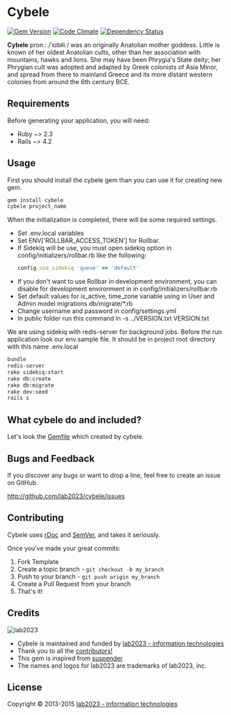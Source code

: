 # Cybele

[![Gem Version](https://badge.fury.io/rb/cybele.png)](http://badge.fury.io/rb/cybele)
[![Code Climate](https://codeclimate.com/github/kebab-project/cybele.png)](https://codeclimate.com/github/kebab-project/cybele)
[![Dependency Status](https://gemnasium.com/kebab-project/cybele.png)](https://gemnasium.com/kebab-project/cybele)

**Cybele** pron.: /ˈsɪbɨliː/ was an originally Anatolian mother goddess. Little is known of her oldest Anatolian cults,
other than her association with mountains, hawks and lions. She may have been Phrygia's State deity; her Phrygian cult
was adopted and adapted by Greek colonists of Asia Minor, and spread from there to mainland Greece and its more distant
western colonies from around the 6th century BCE.

## Requirements

Before generating your application, you will need:

* Ruby ~> 2.3
* Rails ~> 4.2

## Usage

First you should install the cybele gem than you can use it for creating new gem.

```ruby
gem install cybele
cybele project_name
```

When the initialization is completed, there will be some required settings.

* Set .env.local variables
* Set ENV['ROLLBAR_ACCESS_TOKEN'] for Rollbar.
* If Sidekiq will be use, you must open sidekiq option in config/initializers/rollbar.rb like the following:
    ```ruby 
    config.use_sidekiq 'queue' => 'default' 
    ```
* If you don't want to use Rollbar in development environment, you can disable for development environment in 
  in config/initializers/rollbar.rb
* Set default values for is_active, time_zone variable using in User and Admin model migrations db/migrate/*.rb
* Change username and password in config/settings.yml
* In public folder run this command ln -s ../VERSION.txt VERSION.txt

We are using sidekiq  with redis-server for background jobs.
Before the run application look our env.sample file. It should be in project root directory with this name .env.local
```bash
bundle
redis-server
rake sidekiq:start
rake db:create
rake db:migrate
rake dev:seed
rails s
```

## What cybele do and included?

Let's look the [Gemfile](https://raw.github.com/lab2023/cybele/develop/templates/cybele_Gemfile) which created by cybele.

## Bugs and  Feedback

If you discover any bugs or want to drop a line, feel free to create an issue on GitHub.

http://github.com/lab2023/cybele/issues

## Contributing

Cybele uses [rDoc](http://rubydoc.info/gems/cybele) and [SemVer](http://semver.org/), and takes it seriously.

Once you've made your great commits:

1. Fork Template
2. Create a topic branch - `git checkout -b my_branch`
3. Push to your branch - `git push origin my_branch`
4. Create a Pull Request from your branch
5. That's it!

## Credits

![lab2023](http://lab2023.com/assets/images/named-logo.png)

- Cybele is maintained and funded by [lab2023 - information technologies](http://lab2023.com/)
- Thank you to all the [contributors!](../../graphs/contributors)
- This gem is inspired from [suspender](https://github.com/thoughtbot/suspenders)
- The names and logos for lab2023 are trademarks of lab2023, inc.

## License

Copyright © 2013-2015 [lab2023 - information technologies](http://lab2023.com)